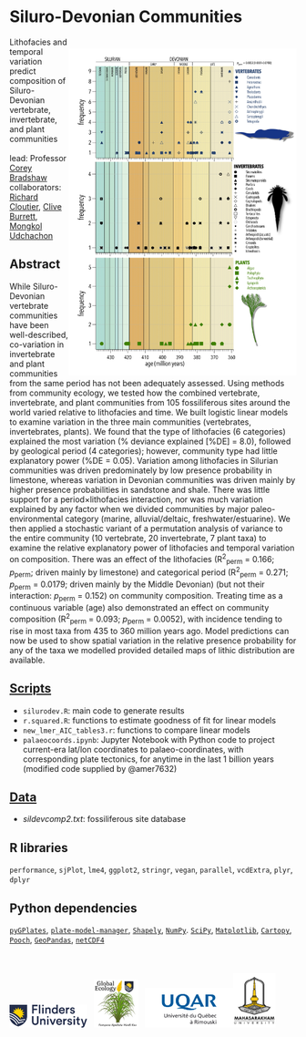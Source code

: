 # Siluro-Devonian Communities
<img align="right" src="www/ageyr perm.jpg" width="400" style="margin-top: 20px"></a>
Lithofacies and temporal variation predict composition of Siluro-Devonian vertebrate, invertebrate, and plant communities
<br>
<br>
lead: Professor <a href="https://globalecologyflinders.com/people/#DIRECTOR">Corey Bradshaw</a><br>
collaborators: <a href="https://www.uqar.ca/universite/a-propos-de-l-uqar/departements/departement-de-biologie-chimie-et-geographie/cloutier-richard">Richard Cloutier</a>, <a href="https://prc.msu.ac.th/eng/personnel-palaeontological-research-and-education-centre-msu/">Clive Burrett</a>, <a href="https://prc.msu.ac.th/eng/personnel-palaeontological-research-and-education-centre-msu/">Mongkol Udchachon</a>
<br>
## Abstract
While Siluro-Devonian vertebrate communities have been well-described, co-variation in invertebrate and plant communities from the same period has not been adequately assessed. Using methods from community ecology, we tested how the combined vertebrate, invertebrate, and plant communities from 105 fossiliferous sites around the world varied relative to lithofacies and time. We built logistic linear models to examine variation in the three main communities (vertebrates, invertebrates, plants). We found that the type of lithofacies (6 categories) explained the most variation (% deviance explained [%DE] = 8.0), followed by geological period (4 categories); however, community type had little explanatory power (%DE = 0.05). Variation among lithofacies in Silurian communities was driven predominately by low presence probability in limestone, whereas variation in Devonian communities was driven mainly by higher presence probabilities in sandstone and shale. There was little support for a period×lithofacies interaction, nor was much variation explained by any factor when we divided communities by major paleo-environmental category (marine, alluvial/deltaic, freshwater/estuarine). We then applied a stochastic variant of a permutation analysis of variance to the entire community (10 vertebrate, 20 invertebrate, 7 plant taxa) to examine the relative explanatory power of lithofacies and temporal variation on composition. There was an effect of the lithofacies (R<sup>2</sup><sub>perm</sub> = 0.166; <em>p</em><sub>perm</sub>; driven mainly by limestone) and categorical period (R<sup>2</sup><sub>perm</sub> = 0.271; <em>p</em><sub>perm</sub> = 0.0179; driven mainly by the Middle Devonian) (but not their interaction: <em>p</em><sub>perm</sub> = 0.152) on community composition. Treating time as a continuous variable (age) also demonstrated an effect on community composition (R<sup>2</sup><sub>perm</sub> = 0.093; <em>p</em><sub>perm</sub> = 0.0052), with incidence tending to rise in most taxa from 435 to 360 million years ago. Model predictions can now be used to show spatial variation in the relative presence probability for any of the taxa we modelled provided detailed maps of lithic distribution are available.

## <a href="https://github.com/cjabradshaw/SiluroDevonianCommunities/tree/main/scripts">Scripts</a>
- <code>silurodev.R</code>: main code to generate results
- <code>r.squared.R</code>: functions to estimate goodness of fit for linear models
- <code>new_lmer_AIC_tables3.r</code>: functions to compare linear models
- <code>palaeocoords.ipynb</code>: Jupyter Notebook with Python code to project current-era lat/lon coordinates to palaeo-coordinates, with corresponding plate tectonics, for anytime in the last 1 billion years (modified code supplied by @amer7632)

## <a href="https://github.com/cjabradshaw/SiluroDevonianCommunities/tree/main/data">Data</a>
- <em>sildevcomp2.txt</em>: fossiliferous site database

## R libraries
<code>performance</code>, <code>sjPlot</code>, <code>lme4</code>, <code>ggplot2</code>, <code>stringr</code>, <code>vegan</code>, <code>parallel</code>, <code>vcdExtra</code>, <code>plyr</code>, <code>dplyr</code>

## Python dependencies
<code><a href="https://www.gplates.org/docs/pygplates/pygplates_getting_started.html#installation">pyGPlates</a></code>, <code><a href="https://pypi.org/project/plate-model-manager/">plate-model-manager</a></code>, <code><a href="https://shapely.readthedocs.io/en/stable/project.html#installing-shapely">Shapely</a></code>, <code><a href="https://numpy.org/install/">NumPy</a></code>. <code><a href="https://scipy.org/install/">SciPy</a></code>, <code><a href="https://matplotlib.org/stable/users/installing/index.html">Matplotlib</a></code>, <code><a href="https://scitools.org.uk/cartopy/docs/latest/index.html#getting-started">Cartopy</a></code>, <code><a href="https://github.com/fatiando/pooch">Pooch</a></code>, <code><a href="https://geopandas.org/en/stable/getting_started.html">GeoPandas</a></code>, <code><a href="https://unidata.github.io/netcdf4-python/#quick-install">netCDF4</a></code>

<br>
<a href="https://www.flinders.edu.au"><img align="bottom-left" src="www/Flinders_University_Logo_Horizontal_RGB_Master.png" alt="Flinders University logo" height="40" style="margin-top: 20px"></a> &nbsp; <a href="https://globalecologyflinders.com"><img align="bottom-left" src="www/GEL Logo Kaurna New Transp-2.png" alt="GEL logo" height="85" style="margin-top: 20px"></a> &nbsp; <a href="https://www.uqar.ca"><img align="bottom-left" src="www/UQARlogo.png" alt="CUT logo" height="70" style="margin-top: 20px"></a><a href="https://www.msu.ac.th/eng/"><img align="bottom-left" src="www/MahasarakhamUlogo.png" alt="CGS logo" height="95" style="margin-top: 20px"></a></p>

